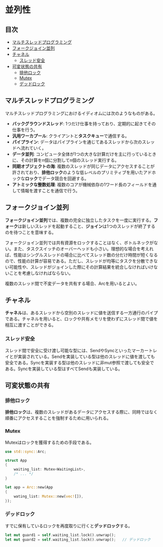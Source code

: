 # 並列性


## 目次

- [マルチスレッドプログラミング](#マルチスレッドプログラミング)
- [フォークジョイン並列](#フォークジョイン並列)
- [チャネル](#チャネル)
	- [スレッド安全](#スレッド安全)
- [可変状態の共有](#可変状態の共有)
	- [排他ロック](#排他ロック)
	- [Mutex](#mutex)
	- [デッドロック](#デッドロック)


## マルチスレッドプログラミング

マルチスレッドプログラミングにおけるイディオムには次のようなものがある。

- **バックグラウンドスレッド**: 1つだけ仕事を持っており、定期的に起きてその仕事を行う。
- **汎用ワーカプール**: クライアントと**タスクキュー**で通信する。
- **パイプライン**: データはパイプラインを通じてあるスレッドから次のスレッドへ流れていく。
- **データ並列**: コンピュータ全体が1つの大きな計算だけを主に行っているときに、その計算をn個に分割してn個のスレッド実行する。
- **同期オブジェクトの海**: 複数のスレッドが同じデータにアクセスすることが許されており、**排他ロック**のような低レベルのプリミティブを用いたアドホックな**ロック**でデータ競合を回避する。
- **アトミックな整数処理**: 複数のコアが機械依存の1ワード長のフィールドを通して情報を渡すことを通信で行う。


## フォークジョイン並列

**フォークジョイン並列**では、複数の完全に独立したタスクを一度に実行する。**フォーク**は新しいスレッドを起動すること、**ジョイン**は1つのスレッドが終了するのを待つことを意味する。

フォークジョイン並列では共有資源をロックすることはなく、ボトルネックがない。また、タスクスイッチのオーバーヘッドも小さい。理想的な場合を考えれば、性能はシングルスレッドの場合に比べてスレッド数の分だけ時間が短くなるので、性能の計算が容易である。ただし、スレッドが均等にタスクを分散できない可能性や、スレッドがジョインした際にその計算結果を統合しなければいけないことを考慮しなければならない。

複数のスレッド間で不変データを共有する場合、Arcを用いるとよい。


## チャネル

**チャネル**は、あるスレッドから空別のスレッドに値を送信する一方通行のパイプである。チャネルを用いると、ロックや共有メモリを使わずにスレッド間で値を相互に渡すことができる。

### スレッド安全

スレッド間で安全に受け渡し可能な型には、SendやSyncといったマーカートレイとが実装されている。Sendを実装している型は他のスレッドに値を渡しても安全である。Syncを実装する型は他のスレッドに非mut参照で渡しても安全である。Syncを実装している型はすべてSendも実装している。


## 可変状態の共有

### 排他ロック

**排他ロック**は、複数のスレッドがあるデータにアクセスする際に、同時ではなく順番にアクセスすることを強制するために用いられる。

### Mutex

Mutexはロックを獲得するための手段である。

```rust
use std::sync::Arc;

struct App
{
    waiting_list: Mutex<WaitingList>,
    /* ... */
}

let app = Arc::new(App
{
    wating_list: Mutex::new(vec![]),
});
```

### デッドロック

すでに保有しているロックを再度取りに行くと**デッドロック**する。

```rust
let mut guard1 = self.waiting_list.lock().unwrap();
let mut guard2 = self.waiting_list.lock().unwrap();   // デッドロック
```
